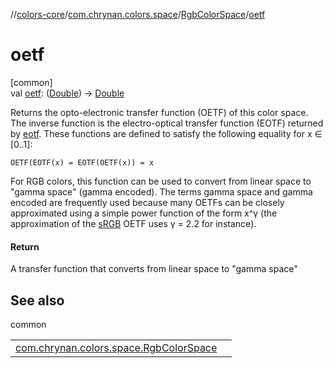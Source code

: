 //[colors-core](../../../index.md)/[com.chrynan.colors.space](../index.md)/[RgbColorSpace](index.md)/[oetf](oetf.md)

# oetf

[common]\
val [oetf](oetf.md): ([Double](https://kotlinlang.org/api/latest/jvm/stdlib/kotlin/-double/index.html)) -&gt; [Double](https://kotlinlang.org/api/latest/jvm/stdlib/kotlin/-double/index.html)

Returns the opto-electronic transfer function (OETF) of this color space. The inverse function is the electro-optical transfer function (EOTF) returned by [eotf](eotf.md). These functions are defined to satisfy the following equality for x ∈ [0..1]:

    OETF(EOTF(x) = EOTF(OETF(x)) = x

For RGB colors, this function can be used to convert from linear space to "gamma space" (gamma encoded). The terms gamma space and gamma encoded are frequently used because many OETFs can be closely approximated using a simple power function of the form x^γ (the approximation of the [sRGB](../-color-spaces/-s-r-g-b.md) OETF uses γ = 2.2 for instance).

#### Return

A transfer function that converts from linear space to "gamma space"

## See also

common

| | |
|---|---|
| [com.chrynan.colors.space.RgbColorSpace](transfer-parameters.md) |  |
